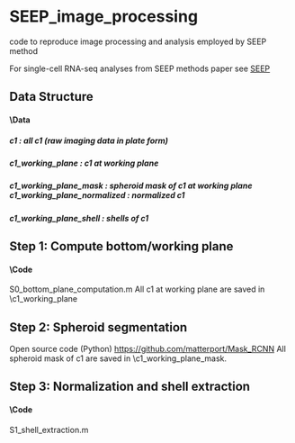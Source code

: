# SEEP_image_processing
code to reproduce image processing and analysis employed by SEEP method

For single-cell RNA-seq analyses from SEEP methods paper see [SEEP](https://github.com/davidbmorse/SEEP)

## Data Structure
#### \Data
##### c1 : all c1 (raw imaging data in plate form)
##### c1_working_plane : c1 at working plane
##### c1_working_plane_mask : spheroid mask of c1 at working plane c1_working_plane_normalized : normalized c1
##### c1_working_plane_shell : shells of c1

## Step 1: Compute bottom/working plane
#### \Code
S0_bottom_plane_computation.m
All c1 at working plane are saved in \c1_working_plane

## Step 2: Spheroid segmentation
Open source code (Python) https://github.com/matterport/Mask_RCNN
All spheroid mask of c1 are saved in \c1_working_plane_mask.

## Step 3: Normalization and shell extraction
#### \Code
S1_shell_extraction.m
